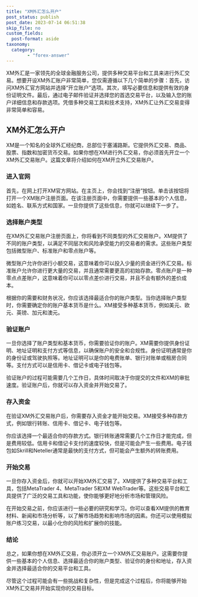 ```yaml
---
title: "XM外汇怎么开户"
post_status: publish
post_date: 2023-07-14 06:51:38
skip_file: no
custom_fields: 
  post-format: aside
taxonomy:
  category:
        - "forex-answer"
---
```


XM外汇是一家领先的全球金融服务公司，提供多种交易平台和工具来进行外汇交易。想要开设XM外汇账户非常简单，您仅需遵循以下几个简单的步骤：首先，访问XM外汇官方网站并选择“开立账户”选项。其次，填写必要信息和提供有效的身份证明文件。最后，通过电子邮件验证并选择您的首选交易平台，以及输入您的账户详细信息和存款选项。凭借多种交易工具和技术支持，XM外汇让外汇交易变得非常简单和容易。

## XM外汇怎么开户

XM是一个知名的全球外汇经纪商，总部位于塞浦路斯。它提供外汇交易、商品、股票、指数和加密货币交易。如果你想在XM进行外汇交易，你必须首先开立一个XM外汇交易账户。这篇文章将介绍如何在XM开立外汇交易账户。

### 进入官网

首先，在网上打开XM官方网站。在主页上，你会找到“注册”按钮。单击该按钮将打开一个XM账户注册页面。在该注册页面中，你需要提供一些基本的个人信息，如姓名、联系方式和国家。一旦你提供了这些信息，你就可以继续下一步了。

### 选择账户类型

在XM外汇交易账户注册页面上，你将看到不同类型的外汇交易账户。XM提供了不同的账户类型，以满足不同层次和风险承受能力的交易者的需求。这些账户类型包括微型账户、标准账户和零点账户等。

微型账户允许你进行小额交易，这意味着你可以投入少量的资金进行外汇交易。标准账户允许你进行更大量的交易，并且通常需要更高的初始存款。零点账户是一种零点点差账户，这意味着你可以以零点差价进行交易，并且不会有额外的差价成本。

根据你的需要和财务状况，你应该选择最适合你的账户类型。当你选择账户类型时，你需要确定你的账户基本货币是什么。XM接受多种基本货币，例如美元、欧元、英镑、加元和澳元。

### 验证账户

一旦你选择了账户类型和基本货币，你需要验证你的账户。XM需要你提供身份证明、地址证明和支付方式等信息，以确保账户的安全和合规性。身份证明通常是你的身份证或驾驶执照等。地址证明可以是你的电费账单、银行对账单或租房合同等。支付方式可以是信用卡、借记卡或电子钱包等。

验证账户的过程可能需要几个工作日，具体时间取决于你提交的文件和XM的审批速度。验证账户后，你就可以存入资金并开始交易了。

### 存入资金

在验证XM外汇交易账户后，你需要存入资金才能开始交易。XM接受多种存款方式，例如银行转账、信用卡、借记卡、电子钱包等。

你应该选择一个最适合你的存款方式。银行转账通常需要几个工作日才能完成，但是费用较低。信用卡和借记卡支付的速度较快，但是可能会产生一些费用。电子钱包如Skrill和Neteller通常是最快的支付方式，但可能会产生额外的转账费用。

### 开始交易

一旦你存入资金后，你就可以开始XM外汇交易了。XM提供了多种交易平台和工具，包括MetaTrader 4、MetaTrader 5和XM WebTrader等。这些交易平台和工具提供了广泛的交易工具和功能，使你能够更好地分析市场和管理风险。

在开始交易之前，你应该进行一些必要的研究和学习。你可以查看XM提供的教育材料、新闻和市场分析等，以了解市场趋势和影响市场的因素。你还可以使用模拟账户练习交易，以最小化你的风险和扩展你的技能。

### 结论

总之，如果你想在XM外汇交易，你必须开立一个XM外汇交易账户。这需要你提供一些基本的个人信息、选择最适合你的账户类型、验证你的身份和地址，存入资金并选择最适合你的交易平台和工具。

尽管这个过程可能会有一些挑战和复杂性，但是完成这个过程后，你将能够开始XM外汇交易并开始实现你的交易目标。 
